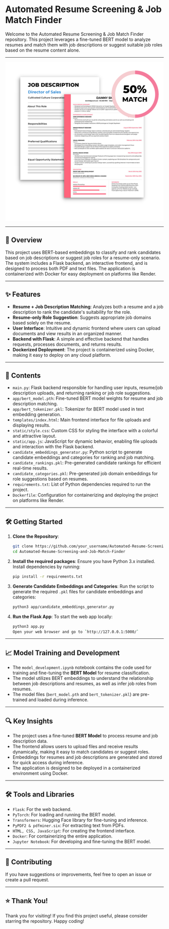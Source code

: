# **Automated Resume Screening & Job Match Finder**

Welcome to the Automated Resume Screening & Job Match Finder repository. This project leverages a fine-tuned BERT model to analyze resumes and match them with job descriptions or suggest suitable job roles based on the resume content alone.

---

<div align="center">
  <img src="./Resume.svg" alt="Automated Resume Screening Banner" style="border:none;">
</div>

---

## 🚀 **Overview**

This project uses BERT-based embeddings to classify and rank candidates based on job descriptions or suggest job roles for a resume-only scenario. The system includes a Flask backend, an interactive frontend, and is designed to process both PDF and text files. The application is containerized with Docker for easy deployment on platforms like Render.

---

## ✨ **Features**

- **Resume + Job Description Matching**: Analyzes both a resume and a job description to rank the candidate's suitability for the role.
- **Resume-only Role Suggestion**: Suggests appropriate job domains based solely on the resume.
- **User Interface**: Intuitive and dynamic frontend where users can upload documents and view results in an organized manner.
- **Backend with Flask**: A simple and effective backend that handles requests, processes documents, and returns results.
- **Dockerized Deployment**: The project is containerized using Docker, making it easy to deploy on any cloud platform.

---

## 📂 **Contents**

- `main.py`: Flask backend responsible for handling user inputs, resume/job description uploads, and returning ranking or job role suggestions.
- `app/bert_model.pth`: Fine-tuned BERT model weights for resume and job description matching.
- `app/bert_tokenizer.pkl`: Tokenizer for BERT model used in text embedding generation.
- `templates/index.html`: Main frontend interface for file uploads and displaying results.
- `static/style.css`: Custom CSS for styling the interface with a colorful and attractive layout.
- `static/app.js`: JavaScript for dynamic behavior, enabling file uploads and interaction with the Flask backend.
- `candidate_embeddings_generator.py`: Python script to generate candidate embeddings and categories for ranking and job matching.
- `candidate_rankings.pkl`: Pre-generated candidate rankings for efficient real-time results.
- `candidate_categories.pkl`: Pre-generated job domain embeddings for role suggestions based on resumes.
- `requirements.txt`: List of Python dependencies required to run the project.
- `Dockerfile`: Configuration for containerizing and deploying the project on platforms like Render.

---

## 🛠️  **Getting Started**

1. **Clone the Repository**:
   ```bash
   git clone https://github.com/your_username/Automated-Resume-Screening-and-Job-Match-Finder.git
   cd Automated-Resume-Screening-and-Job-Match-Finder
   
2. **Install the required packages**:
   Ensure you have Python 3.x installed. Install dependencies by running:
   ```bash
   pip install -r requirements.txt

3. **Generate Candidate Embeddings and Categories**:
   Run the script to generate the required `.pkl` files for candidate embeddings and categories:   
   ```bash
   python3 app/candidate_embeddings_generator.py

4. **Run the Flask App**:
   To start the web app locally:
   ```bash
   python3 app.py
   Open your web browser and go to `http://127.0.0.1:5000/`

---

## 📈 **Model Training and Development**

- The `model_development.ipynb` notebook contains the code used for training and fine-tuning the **BERT Model** for resume classification.
- The model utilizes BERT embeddings to understand the relationship between job descriptions and resumes, as well as infer job roles from resumes.
- The model files (`bert_model.pth` and `bert_tokenizer.pkl`) are pre-trained and loaded during inference.

---

## 🔍 **Key Insights**

- The project uses a fine-tuned **BERT Model** to process resume and job description data.
- The frontend allows users to upload files and receive results dynamically, making it easy to match candidates or suggest roles.
- Embeddings for resumes and job descriptions are generated and stored for quick access during inference.
- The application is designed to be deployed in a containerized environment using Docker.

---

## 🛠️ **Tools and Libraries**

- `Flask`: For the web backend.
- `PyTorch`: For loading and running the BERT model.
- `Transformers`: Hugging Face library for fine-tuning and inference.
- `PyPDF2 & pdfminer.six`: For extracting text from PDFs.
- `HTML, CSS, JavaScript`: For creating the frontend interface.
- `Docker`: For containerizing the entire application.
- `Jupyter Notebook`: For developing and fine-tuning the BERT model.

---

## 🤝 **Contributing**

If you have suggestions or improvements, feel free to open an issue or create a pull request.

---
## ⭐ **Thank You!**

Thank you for visiting! If you find this project useful, please consider starring the repository. Happy coding!

